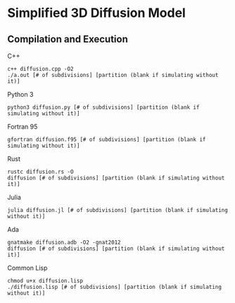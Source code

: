 # Simplified 3D Diffusion Model

## Compilation and Execution

C++

    c++ diffusion.cpp -O2
    ./a.out [# of subdivisions] [partition (blank if simulating without it)]

Python 3

    python3 diffusion.py [# of subdivisions] [partition (blank if simulating without it)]

Fortran 95

    gfortran diffusion.f95 [# of subdivisions] [partition (blank if simulating without it)]

Rust

    rustc diffusion.rs -O
    diffusion [# of subdivisions] [partition (blank if simulating without it)]

Julia

    julia diffusion.jl [# of subdivisions] [partition (blank if simulating without it)]

Ada

    gnatmake diffusion.adb -O2 -gnat2012
    diffusion [# of subdivisions] [partition (blank if simulating without it)]

Common Lisp

    chmod u+x diffusion.lisp
    ./diffusion.lisp [# of subdivisions] [partition (blank if simulating without it)]
